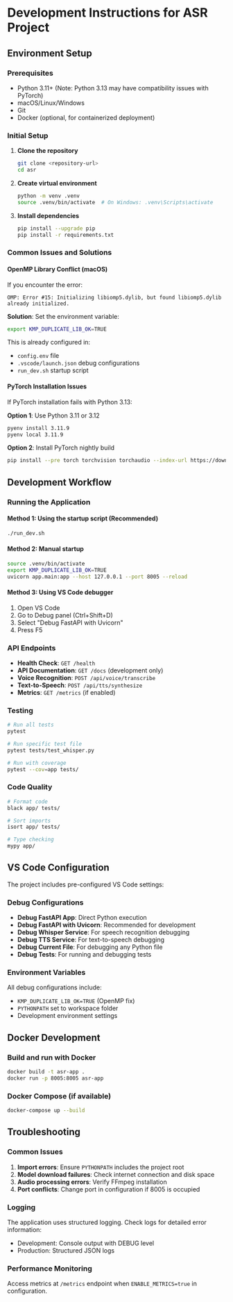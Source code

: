 # Development Instructions for ASR Project

## Environment Setup

### Prerequisites
- Python 3.11+ (Note: Python 3.13 may have compatibility issues with PyTorch)
- macOS/Linux/Windows
- Git
- Docker (optional, for containerized deployment)

### Initial Setup

1. **Clone the repository**
   ```bash
   git clone <repository-url>
   cd asr
   ```

2. **Create virtual environment**
   ```bash
   python -m venv .venv
   source .venv/bin/activate  # On Windows: .venv\Scripts\activate
   ```

3. **Install dependencies**
   ```bash
   pip install --upgrade pip
   pip install -r requirements.txt
   ```

### Common Issues and Solutions

#### OpenMP Library Conflict (macOS)
If you encounter the error:
```
OMP: Error #15: Initializing libiomp5.dylib, but found libiomp5.dylib already initialized.
```

**Solution**: Set the environment variable:
```bash
export KMP_DUPLICATE_LIB_OK=TRUE
```

This is already configured in:
- `config.env` file
- `.vscode/launch.json` debug configurations
- `run_dev.sh` startup script

#### PyTorch Installation Issues
If PyTorch installation fails with Python 3.13:

**Option 1**: Use Python 3.11 or 3.12
```bash
pyenv install 3.11.9
pyenv local 3.11.9
```

**Option 2**: Install PyTorch nightly build
```bash
pip install --pre torch torchvision torchaudio --index-url https://download.pytorch.org/whl/nightly/cpu
```

## Development Workflow

### Running the Application

#### Method 1: Using the startup script (Recommended)
```bash
./run_dev.sh
```

#### Method 2: Manual startup
```bash
source .venv/bin/activate
export KMP_DUPLICATE_LIB_OK=TRUE
uvicorn app.main:app --host 127.0.0.1 --port 8005 --reload
```

#### Method 3: Using VS Code debugger
1. Open VS Code
2. Go to Debug panel (Ctrl+Shift+D)
3. Select "Debug FastAPI with Uvicorn"
4. Press F5

### API Endpoints

- **Health Check**: `GET /health`
- **API Documentation**: `GET /docs` (development only)
- **Voice Recognition**: `POST /api/voice/transcribe`
- **Text-to-Speech**: `POST /api/tts/synthesize`
- **Metrics**: `GET /metrics` (if enabled)

### Testing

```bash
# Run all tests
pytest

# Run specific test file
pytest tests/test_whisper.py

# Run with coverage
pytest --cov=app tests/
```

### Code Quality

```bash
# Format code
black app/ tests/

# Sort imports
isort app/ tests/

# Type checking
mypy app/
```

## VS Code Configuration

The project includes pre-configured VS Code settings:

### Debug Configurations
- **Debug FastAPI App**: Direct Python execution
- **Debug FastAPI with Uvicorn**: Recommended for development
- **Debug Whisper Service**: For speech recognition debugging
- **Debug TTS Service**: For text-to-speech debugging
- **Debug Current File**: For debugging any Python file
- **Debug Tests**: For running and debugging tests

### Environment Variables
All debug configurations include:
- `KMP_DUPLICATE_LIB_OK=TRUE` (OpenMP fix)
- `PYTHONPATH` set to workspace folder
- Development environment settings

## Docker Development

### Build and run with Docker
```bash
docker build -t asr-app .
docker run -p 8005:8005 asr-app
```

### Docker Compose (if available)
```bash
docker-compose up --build
```

## Troubleshooting

### Common Issues

1. **Import errors**: Ensure `PYTHONPATH` includes the project root
2. **Model download failures**: Check internet connection and disk space
3. **Audio processing errors**: Verify FFmpeg installation
4. **Port conflicts**: Change port in configuration if 8005 is occupied

### Logging

The application uses structured logging. Check logs for detailed error information:
- Development: Console output with DEBUG level
- Production: Structured JSON logs

### Performance Monitoring

Access metrics at `/metrics` endpoint when `ENABLE_METRICS=true` in configuration. 
